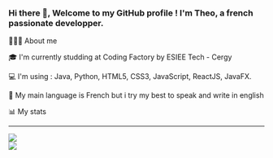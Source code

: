 ### Hi there 👋, Welcome to my GitHub profile ! I'm Theo, a french passionate developper.



🙋🏽‍♂️ About me

🎓 I'm currently studding at Coding Factory by ESIEE Tech - Cergy

💻 I'm using : Java, Python, HTML5, CSS3, JavaScript, ReactJS, JavaFX.

💬 My main language is French but i try my best to speak and write in english

📊 My stats
<hr>

![](https://github-readme-stats.vercel.app/api/top-langs/?username=TheoLandemaine&theme=radical&hide_langs_below=8)<br/>
![](https://github-readme-stats.vercel.app/api?username=TheoLandemaine&show_icons=true&theme=radical&count_private=true)
